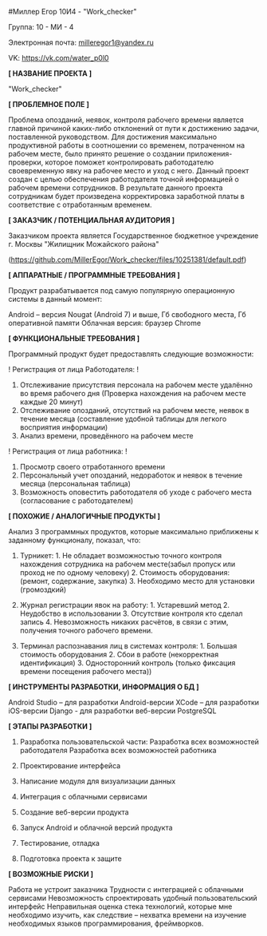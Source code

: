 #Миллер Егор 10И4 - "Work_checker"



Группа: 10 - МИ - 4

Электронная почта: milleregor1@yandex.ru

VK: https://vk.com/water_p0l0

**[ НАЗВАНИЕ ПРОЕКТА ]**

"Work_checker"

**[ ПРОБЛЕМНОЕ ПОЛЕ ]**

Проблема опозданий, неявок, контроля рабочего времени является главной причиной каких-либо отклонений от пути к достижению задачи, поставленной руководством. Для достижения максимально продуктивной работы в соотношении со временем, потраченном на рабочем месте, было принято решение о создании приложения-проверки, которое поможет контролировать работодателю своевременную явку на рабочее место и уход с него. Данный проект создан с целью обеспечения работодателя точной информацией о рабочем времени сотрудников. В результате данного проекта сотрудникам будет произведена корректировка заработной платы в соответствие с отработанным временем.

**[ ЗАКАЗЧИК / ПОТЕНЦИАЛЬНАЯ АУДИТОРИЯ ]**

Заказчиком проекта является Государственное бюджетное учреждение г. Москвы "Жилищник Можайского района" 

(https://github.com/MillerEgor/Work_checker/files/10251381/default.pdf)



**[ АППАРАТНЫЕ / ПРОГРАММНЫЕ ТРЕБОВАНИЯ ]**

Продукт разрабатывается под самую популярную операционную системы в данный момент:

Android – версия Nougat (Android 7) и выше, Гб свободного места, Гб оперативной памяти
Облачная версия: браузер Chrome

**[ ФУНКЦИОНАЛЬНЫЕ ТРЕБОВАНИЯ ]**

Программный продукт будет предоставлять следующие возможности:


! Регистрация от лица Работодателя: !

1. Отслеживание присутствия персонала на рабочем месте удалённо во время рабочего дня (Проверка нахождения на рабочем месте каждые 20 минут)
2. Отслеживание опозданий, отсутствий на рабочем месте, неявок в течение месяца (составление удобной таблицы для легкого восприятия информации)
3. Анализ времени, проведённого на рабочем месте

! Регистрация от лица работника: !

1. Просмотр своего отработанного времени  
2. Персональный учет опозданий, недоработок и неявок в течение месяца (персональная таблица)
3. Возможность оповестить работодателя об уходе с рабочего места (согласование с работодателем)

**[ ПОХОЖИЕ / АНАЛОГИЧНЫЕ ПРОДУКТЫ ]**

Анализ 3 программных продуктов, которые максимально приближены к заданному функционалу, показал, что:
1. Турникет: 1. Не обладает возможностью точного контроля нахождения сотрудника на рабочем месте(забыл пропуск или проход не по одному человеку) 
             2. Стоимость оборудования: (ремонт, содержание, закупка) 
             3. Необходимо место для установки (громоздкий) 

2. Журнал регистрации явок на работу: 1. Устаревший метод
                                      2. Неудобство в использовании
                                      3. Отсутствие контроля кто сделал запись
                                      4. Невозможность никаких расчётов, в связи с этим, получения точного рабочего времени. 

3. Терминал распознавания лиц в системах контроля: 1. Большая стоимость оборудования
                                                   2. Сбои в работе (некорректная идентификация)
                                                   3. Односторонний контроль (только фиксация времени посещения рабочего места))


**[ ИНСТРУМЕНТЫ РАЗРАБОТКИ, ИНФОРМАЦИЯ О БД ]**

Android Studio – для разработки Android-версии
XCode – для разработки iOS-версии
Django - для разработки веб-версии
PostgreSQL 

**[ ЭТАПЫ РАЗРАБОТКИ ]**

1. Разработка пользовательской части:
  Разработка всех возможностей работодателя
  Разработка всех возможностей работника  
  
2. Проектирование интерфейса

3. Написание модуля для визуализации данных

4. Интеграция с облачными сервисами

5. Создание веб-версии продукта

6. Запуск Android и облачной версий продукта

7. Тестирование, отладка

8. Подготовка проекта к защите

**[ ВОЗМОЖНЫЕ РИСКИ ]**

Работа не устроит заказчика 
Трудности с интеграцией с облачными сервисами
Невозможность спроектировать удобный пользовательский интерфейс
Неправильная оценка стека технологий, которые мне необходимо изучить, как следствие – нехватка времени на изучение необходимых языков программирования, фреймворков.
